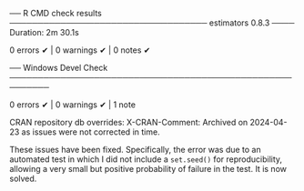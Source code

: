 ── R CMD check results ─────────────────────────────────── estimators 0.8.3 ────
Duration: 2m 30.1s

0 errors ✔ | 0 warnings ✔ | 0 notes ✔


── Windows Devel Check ───────────────────────────────────────────────────────── 

0 errors ✔ | 0 warnings ✔ | 1 note 

CRAN repository db overrides:
  X-CRAN-Comment: Archived on 2024-04-23 as issues were not corrected in time.

These issues have been fixed. Specifically, the error was due to an automated
test in which I did not include a `set.seed()` for reproducibility, allowing a
very small but positive probability of failure in the test. It is now solved.
